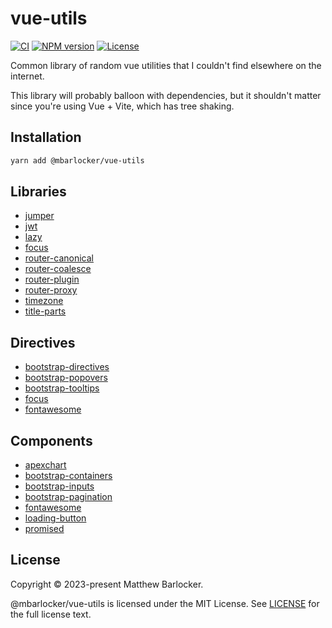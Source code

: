 # vue-utils

[![CI](https://github.com/mbarlocker/vue-utils/actions/workflows/ci.yml/badge.svg)](https://github.com/mbarlocker/vue-utils/actions/workflows/ci.yml)
[![NPM version](http://img.shields.io/npm/v/@mbarlocker/vue-utils.svg)](https://www.npmjs.com/package/@mbarlocker/vue-utils)
[![License](http://img.shields.io/badge/license-mit-blue.svg?style=flat-square)](https://raw.githubusercontent.com/mbarlocker/vue-utils/main/LICENSE)

Common library of random vue utilities that I couldn't find elsewhere on the internet.

This library will probably balloon with dependencies, but it shouldn't matter since you're using Vue + Vite, which has tree shaking.

## Installation

```sh
yarn add @mbarlocker/vue-utils
```

## Libraries

* [jumper](./src/jumper/README.md)
* [jwt](./src/jwt/README.md)
* [lazy](./src/lazy/README.md)
* [focus](./src/focus/README.md)
* [router-canonical](./src/router-canonical/README.md)
* [router-coalesce](./src/router-coalesce/README.md)
* [router-plugin](./src/router-plugin/README.md)
* [router-proxy](./src/router-proxy/README.md)
* [timezone](./src/timezone/README.md)
* [title-parts](./src/title-parts/README.md)

## Directives

* [bootstrap-directives](./src/bootstrap-directives/README.md)
* [bootstrap-popovers](./src/bootstrap-popovers/README.md)
* [bootstrap-tooltips](./src/bootstrap-tooltips/README.md)
* [focus](./src/focus/README.md)
* [fontawesome](./src/fontawesome/README.md)

## Components

* [apexchart](./src/apexchart/README.md)
* [bootstrap-containers](./src/bootstrap-containers/README.md)
* [bootstrap-inputs](./src/bootstrap-inputs/README.md)
* [bootstrap-pagination](./src/bootstrap-pagination/README.md)
* [fontawesome](./src/fontawesome/README.md)
* [loading-button](./src/loading-button/README.md)
* [promised](./src/promised/README.md)

## License

Copyright © 2023-present Matthew Barlocker.

@mbarlocker/vue-utils is licensed under the MIT License. See [LICENSE](LICENSE) for the full license text.
